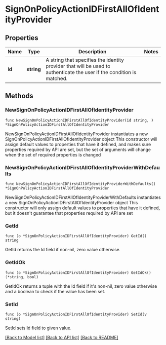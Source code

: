 # SignOnPolicyActionIDFirstAllOfIdentityProvider

## Properties

Name | Type | Description | Notes
------------ | ------------- | ------------- | -------------
**Id** | **string** | A string that specifies the identity provider that will be used to authenticate the user if the condition is matched. | 

## Methods

### NewSignOnPolicyActionIDFirstAllOfIdentityProvider

`func NewSignOnPolicyActionIDFirstAllOfIdentityProvider(id string, ) *SignOnPolicyActionIDFirstAllOfIdentityProvider`

NewSignOnPolicyActionIDFirstAllOfIdentityProvider instantiates a new SignOnPolicyActionIDFirstAllOfIdentityProvider object
This constructor will assign default values to properties that have it defined,
and makes sure properties required by API are set, but the set of arguments
will change when the set of required properties is changed

### NewSignOnPolicyActionIDFirstAllOfIdentityProviderWithDefaults

`func NewSignOnPolicyActionIDFirstAllOfIdentityProviderWithDefaults() *SignOnPolicyActionIDFirstAllOfIdentityProvider`

NewSignOnPolicyActionIDFirstAllOfIdentityProviderWithDefaults instantiates a new SignOnPolicyActionIDFirstAllOfIdentityProvider object
This constructor will only assign default values to properties that have it defined,
but it doesn't guarantee that properties required by API are set

### GetId

`func (o *SignOnPolicyActionIDFirstAllOfIdentityProvider) GetId() string`

GetId returns the Id field if non-nil, zero value otherwise.

### GetIdOk

`func (o *SignOnPolicyActionIDFirstAllOfIdentityProvider) GetIdOk() (*string, bool)`

GetIdOk returns a tuple with the Id field if it's non-nil, zero value otherwise
and a boolean to check if the value has been set.

### SetId

`func (o *SignOnPolicyActionIDFirstAllOfIdentityProvider) SetId(v string)`

SetId sets Id field to given value.



[[Back to Model list]](../README.md#documentation-for-models) [[Back to API list]](../README.md#documentation-for-api-endpoints) [[Back to README]](../README.md)


